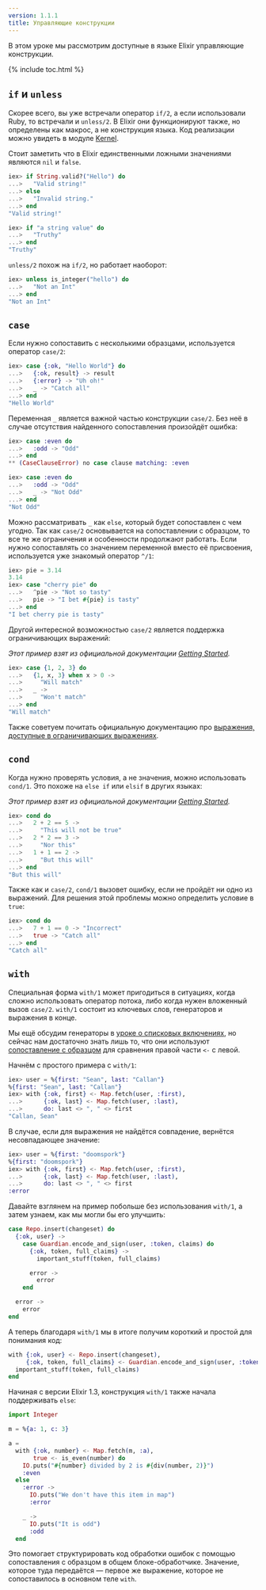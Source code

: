 ```yaml
---
version: 1.1.1
title: Управляющие конструкции
---
```


В этом уроке мы рассмотрим доступные в языке Elixir управляющие конструкции.

{% include toc.html %}

## `if` и `unless`

Скорее всего, вы уже встречали оператор `if/2`, а если использовали Ruby, то встречали и `unless/2`. В Elixir они функционируют также, но определены как макрос, а не конструкция языка. Код реализации можно увидеть в модуле [Kernel](https://hexdocs.pm/elixir/Kernel.html).

Стоит заметить что в Elixir единственными ложными значениями являются `nil` и `false`.

```elixir
iex> if String.valid?("Hello") do
...>   "Valid string!"
...> else
...>   "Invalid string."
...> end
"Valid string!"

iex> if "a string value" do
...>   "Truthy"
...> end
"Truthy"
```

`unless/2` похож на `if/2`, но работает наоборот:

```elixir
iex> unless is_integer("hello") do
...>   "Not an Int"
...> end
"Not an Int"
```

## `case`

Если нужно сопоставить с несколькими образцами, используется оператор `case/2`:

```elixir
iex> case {:ok, "Hello World"} do
...>   {:ok, result} -> result
...>   {:error} -> "Uh oh!"
...>   _ -> "Catch all"
...> end
"Hello World"
```

Переменная `_` является важной частью конструкции `case/2`. Без неё в случае отсутствия найденного сопоставления произойдёт ошибка:

```elixir
iex> case :even do
...>   :odd -> "Odd"
...> end
** (CaseClauseError) no case clause matching: :even

iex> case :even do
...>   :odd -> "Odd"
...>   _ -> "Not Odd"
...> end
"Not Odd"
```

Можно рассматривать `_` как `else`, который будет сопоставлен с чем угодно.
Так как `case/2` основывается на сопоставлении с образцом, то все те же ограничения и особенности продолжают работать. Если нужно сопоставлять со значением переменной вместо её присвоения, используется уже знакомый оператор `^/1`:

```elixir
iex> pie = 3.14
3.14
iex> case "cherry pie" do
...>   ^pie -> "Not so tasty"
...>   pie -> "I bet #{pie} is tasty"
...> end
"I bet cherry pie is tasty"
```

Другой интересной возможностью `case/2` является поддержка ограничивающих выражений:

_Этот пример взят из официальной документации [Getting Started](http://elixir-lang.org/getting-started/case-cond-and-if.html#case)._

```elixir
iex> case {1, 2, 3} do
...>   {1, x, 3} when x > 0 ->
...>     "Will match"
...>   _ ->
...>     "Won't match"
...> end
"Will match"
```

Также советуем почитать официальную документацию про [выражения, доступные в ограничивающих выражениях](https://hexdocs.pm/elixir/guards.html#list-of-allowed-expressions).

## `cond`

Когда нужно проверять условия, а не значения, можно использовать `cond/1`. Это похоже на `else if` или `elsif` в других языках:

_Этот пример взят из официальной документации [Getting Started](http://elixir-lang.org/getting-started/case-cond-and-if.html#cond)._

```elixir
iex> cond do
...>   2 + 2 == 5 ->
...>     "This will not be true"
...>   2 * 2 == 3 ->
...>     "Nor this"
...>   1 + 1 == 2 ->
...>     "But this will"
...> end
"But this will"
```

Также как и `case/2`, `cond/1` вызовет ошибку, если не пройдёт ни одно из выражений. Для решения этой проблемы можно определить условие в `true`:

```elixir
iex> cond do
...>   7 + 1 == 0 -> "Incorrect"
...>   true -> "Catch all"
...> end
"Catch all"
```

## `with`

Специальная форма `with/1` может пригодиться в ситуациях, когда сложно использовать оператор потока, либо когда нужен вложенный вызов `case/2`. `with/1` состоит из ключевых слов, генераторов и выражения в конце.

Мы ещё обсудим генераторы в [уроке о списковых включениях](../comprehensions/), но сейчас нам достаточно знать лишь то, что они используют [сопоставление с образцом](../pattern-matching/) для сравнения правой части `<-` с левой.

Начнём с простого примера с `with/1`:

```elixir
iex> user = %{first: "Sean", last: "Callan"}
%{first: "Sean", last: "Callan"}
iex> with {:ok, first} <- Map.fetch(user, :first),
...>      {:ok, last} <- Map.fetch(user, :last),
...>      do: last <> ", " <> first
"Callan, Sean"
```

В случае, если для выражения не найдётся совпадение, вернётся несовпадающее значение:

```elixir
iex> user = %{first: "doomspork"}
%{first: "doomspork"}
iex> with {:ok, first} <- Map.fetch(user, :first),
...>      {:ok, last} <- Map.fetch(user, :last),
...>      do: last <> ", " <> first
:error
```

Давайте взглянем на пример побольше без использования `with/1`, а затем узнаем, как мы могли бы его улучшить:

```elixir
case Repo.insert(changeset) do
  {:ok, user} ->
    case Guardian.encode_and_sign(user, :token, claims) do
      {:ok, token, full_claims} ->
        important_stuff(token, full_claims)

      error ->
        error
    end

  error ->
    error
end
```

А теперь благодаря `with/1` мы в итоге получим короткий и простой для понимания код:

```elixir
with {:ok, user} <- Repo.insert(changeset),
     {:ok, token, full_claims} <- Guardian.encode_and_sign(user, :token, claims) do
  important_stuff(token, full_claims)
end
```

Начиная с версии Elixir 1.3, конструкция `with/1` также начала поддерживать `else`:

```elixir
import Integer

m = %{a: 1, c: 3}

a =
  with {:ok, number} <- Map.fetch(m, :a),
       true <- is_even(number) do
    IO.puts("#{number} divided by 2 is #{div(number, 2)}")
    :even
  else
    :error ->
      IO.puts("We don't have this item in map")
      :error

    _ ->
      IO.puts("It is odd")
      :odd
  end
```

Это помогает структурировать код обработки ошибок с помощью сопоставления с образцом в общем блоке-обработчике. Значение, которое туда передаётся &mdash; первое же выражение, которое не сопоставилось в основном теле `with`.
